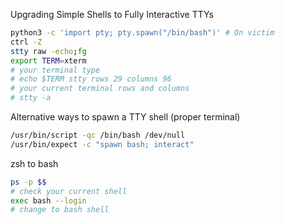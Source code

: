 Upgrading Simple Shells to Fully Interactive TTYs
```bash
python3 -c 'import pty; pty.spawn("/bin/bash")' # On victim 
ctrl -Z 
stty raw -echo;fg 
export TERM=xterm 
# your terminal type 
# echo $TERM stty rows 29 columns 96 
# your current terminal rows and columns 
# stty -a
```

Alternative ways to spawn a TTY shell (proper terminal)
```bash
/usr/bin/script -qc /bin/bash /dev/null 
/usr/bin/expect -c "spawn bash; interact"
```

zsh to bash
```bash
ps -p $$ 
# check your current shell 
exec bash --login 
# change to bash shell
```

